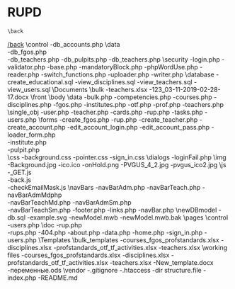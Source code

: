 # RUPD
    \back
[/back](../back)
        \control
            -db_accounts.php
        \data               
            -db_fgos.php    
            -db_teachers.php
            -db_pulpits.php 
            -db_teachers.php
        \security
            -login.php
            -validator.php
        -base.php
        -mandatoryBlock.php
        -phpWordUse.php
        -reader.php
        -switch_functions.php
        -uploader.php
        -writer.php
    \database
        -create_educational.sql
        -view_disciplines.sql
        -view_teachers.sql
        -view_users.sql
    \Documents
        \bulk
        -teachers.xlsx
        -123_03-11-2019-02-28-17.docx
    \front
        \body
            \data
                -bulk.php
                -competencies.php
                -courses.php
                -disciplines.php
                -fgos.php
                -institutes.php
                -otf.php
                -prof.php
                -teachers.php
            \single_obj
                -user.php
                -teacher.php
            -cards.php
            -rup.php
            -tasks.php
            -users.php
        \forms
            -create_fgos.php
            -rup.php
            -create_teacher.php
            -create_account.php
            -edit_account_login.php
            -edit_account_pass.php 
            -loader_form.php       
            -institute.php         
            -pulpit.php           
        \css
            -background.css
            -pointer.css
            -sign_in.css
        \dialogs
            -loginFail.php
        \img
            -Background.jpg
            -ico.ico
            -onHold.png
            -PVGUS_4_2.jpg
            -pvgus_ico2.jpg
        \js
            -_GET.js          
            -back.js          
            -checkEmailMask.js
        \navBars
            -navBarAdm.php
            -navBarTeach.php
            -navBarAdmMdphp   
            -navBarTeachMd.php
            -navBarAdmSm.php  
            -navBarTeachSm.php
        -footer.php
        -links.php
        -navBar.php
    \newDBmodel
        -db.sql
        -example.svg
        -newModel.mwb
        -newModel.mwb.bak
    \pages
        \control      
            -users.php
        \doc
            -rup.php  
            -rups.php 
        -404.php
        -about.php
        -data.php
        -home.php 
        -sign_in.php
        -users.php
    \Templates
        \bulk_templates
            -courses_fgos_profstandards.xlsx
            -disciplines.xlsx
            -profstandards_otf_tf_activities.xlsx
            -teachers.xlsx
        \working files
            -courses_fgos_profstandards.xlsx
            -disciplines.xlsx
            -profstandards_otf_tf_activities.xlsx
            -teachers.xlsx
        -New_template.docx
        -переменные.ods
    \vendor
    -.gitignore
    -.htaccess
    -dir structure.file
    -index.php
    -README.md